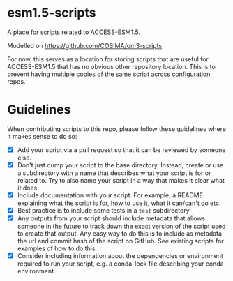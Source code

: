 # esm1.5-scripts

A place for scripts related to ACCESS-ESM1.5.

Modelled on https://github.com/COSIMA/om3-scripts

For now, this serves as a location for storing scripts that are useful for ACCESS-ESM1.5 that has no obvious other repository location. This is to prevent having multiple copies of the same script across configuration repos.

# Guidelines

When contributing scripts to this repo, please follow these guidelines where it makes sense to do so:

- [x] Add your script via a pull request so that it can be reviewed by someone else.
- [x] Don't just dump your script to the base directory. Instead, create or use a subdirectory with a name that describes what your script is for or related to. Try to also name your script in a way that makes it clear what it does.
- [x] Include documentation with your script. For example, a README explaining what the script is for, how to use it, what it can/can't do etc.
- [x] Best practice is to include some tests in a `test` subdirectory 
- [x] Any outputs from your script should include metadata that allows someone in the future to track down the exact version of the script used to create that output. Any easy way to do this is to include as metadata the url and commit hash of the script on GitHub. See existing scripts for examples of how to do this.
- [x] Consider including information about the dependencies or environment required to run your script, e.g. a conda-lock file describing your conda environment.